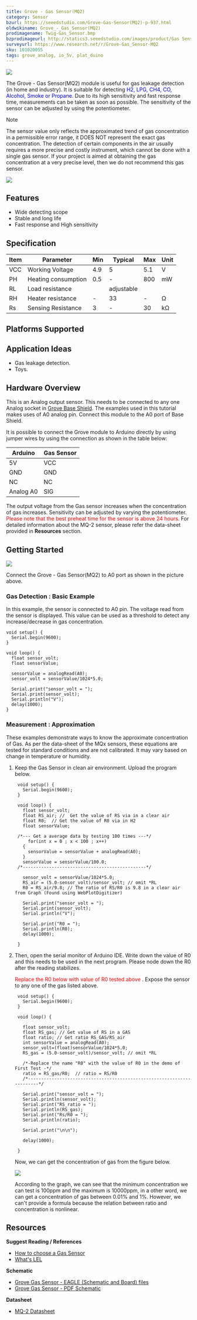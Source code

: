 ```yaml
---
title: Grove - Gas Sensor(MQ2)
category: Sensor
bzurl: https://seeedstudio.com/Grove-Gas-Sensor(MQ2)-p-937.html
oldwikiname: Grove_-_Gas_Sensor(MQ2)
prodimagename: Twig-Gas_Sensor.bmp
bzprodimageurl: http://statics3.seeedstudio.com/images/product/Gas Sensor MQ.jpg
surveyurl: https://www.research.net/r/Grove-Gas_Sensor-MQ2
sku: 101020055
tags: grove_analog, io_5v, plat_duino
---
```


![](https://raw.githubusercontent.com/SeeedDocument/Grove-Gas_Sensor-MQ2/master/img/Twig-Gas_Sensor.bmp)

The Grove - Gas Sensor(MQ2) module is useful for gas leakage detection (in home and industry). It is suitable for detecting <font color="Blue">H2, LPG, CH4, CO, Alcohol, Smoke or Propane</font>. Due to its high sensitivity and fast response time, measurements can be taken as soon as possible. The sensitivity of the sensor can be adjusted by using the potentiometer. 

<div class="admonition danger">
<p class="admonition-title">Note</p>
The sensor value only reflects the approximated trend of gas concentration in a permissible error range, it DOES NOT represent the exact gas concentration. The detection of certain components in the air usually requires a more precise and costly instrument, which cannot be done with a single gas sensor. If your project is aimed at obtaining the gas concentration at a very precise level, then we do not recommend this gas sensor.
</div>

[![](https://raw.githubusercontent.com/SeeedDocument/common/master/Get_One_Now_Banner.png)](http://www.seeedstudio.com/depot/grove-gas-sensormq2-p-937.html)

Features
--------

-   Wide detecting scope
-   Stable and long life
-   Fast response and High sensitivity

Specification
-------------

| Item | Parameter           | Min | Typical    | Max | Unit |
|------|---------------------|-----|------------|-----|------|
| VCC  | Working Voltage     | 4.9 | 5          | 5.1 | V    |
| PH   | Heating consumption | 0.5 | -          | 800 | mW   |
| RL   | Load resistance     |     | adjustable |     |      |
| RH   | Heater resistance   | -   | 33         | -   | Ω    |
| Rs   | Sensing Resistance  | 3   | -          | 30  | kΩ   |

Platforms Supported
-------------------

Application Ideas
-----------------

-   Gas leakage detection.
-   Toys.

Hardware Overview
-----------------

This is an Analog output sensor. This needs to be connected to any one Analog socket in [Grove Base Shield](/Base_Shield_V2). The examples used in this tutorial makes uses of A0 analog pin. Connect this module to the A0 port of Base Shield.

It is possible to connect the Grove module to Arduino directly by using jumper wires by using the connection as shown in the table below:

| Arduino   | Gas Sensor |
|-----------|------------|
| 5V        | VCC        |
| GND       | GND        |
| NC        | NC         |
| Analog A0 | SIG        |

The output voltage from the Gas sensor increases when the concentration of gas increases. Sensitivity can be adjusted by varying the potentiometer. <font color="Red">Please note that the best preheat time for the sensor is above 24 hours</font>. For detailed information about the MQ-2 sensor, please refer the data-sheet provided in **Resources** section.

Getting Started
---------------

![](https://raw.githubusercontent.com/SeeedDocument/Grove-Gas_Sensor-MQ2/master/img/Read_Gas_Sensor_data_MQ2_MQ5.jpg)

Connect the Grove - Gas Sensor(MQ2) to A0 port as shown in the picture above.

### Gas Detection : Basic Example

In this example, the sensor is connected to A0 pin. The voltage read from the sensor is displayed. This value can be used as a threshold to detect any increase/decrease in gas concentration.

```
void setup() {
  Serial.begin(9600);
}
 
void loop() {
  float sensor_volt; 
  float sensorValue;
 
  sensorValue = analogRead(A0);
  sensor_volt = sensorValue/1024*5.0;
 
  Serial.print("sensor_volt = ");
  Serial.print(sensor_volt);
  Serial.println("V");
  delay(1000);
}
```

### Measurement : Approximation

These examples demonstrate ways to know the approximate concentration of Gas. As per the data-sheet of the MQx sensors, these equations are tested for standard conditions and are not calibrated. It may vary based on change in temperature or humidity.

1. Keep the Gas Sensor in clean air environment. Upload the program below.


        void setup() {
          Serial.begin(9600);
        }

        void loop() {
          float sensor_volt; 
          float RS_air; //  Get the value of RS via in a clear air
          float R0;  // Get the value of R0 via in H2
          float sensorValue;

        /*--- Get a average data by testing 100 times ---*/   
            for(int x = 0 ; x < 100 ; x++)
          {
            sensorValue = sensorValue + analogRead(A0);
          }
          sensorValue = sensorValue/100.0;
        /*-----------------------------------------------*/

          sensor_volt = sensorValue/1024*5.0;
          RS_air = (5.0-sensor_volt)/sensor_volt; // omit *RL
          R0 = RS_air/9.8; // The ratio of RS/R0 is 9.8 in a clear air from Graph (Found using WebPlotDigitizer)

          Serial.print("sensor_volt = ");
          Serial.print(sensor_volt);
          Serial.println("V");

          Serial.print("R0 = ");
          Serial.println(R0);
          delay(1000);

        }


2. Then, open the serial monitor of Arduino IDE. Write down the value of R0 and this needs to be used in the next program. Please node down the R0 after the reading stabilizes.

    <font color="Red">Replace the R0 below with value of R0 tested above </font>. Expose the sensor to any one of the gas listed above.


        void setup() {
          Serial.begin(9600);
        }
        
        void loop() {
        
          float sensor_volt;
          float RS_gas; // Get value of RS in a GAS
          float ratio; // Get ratio RS_GAS/RS_air
          int sensorValue = analogRead(A0);
          sensor_volt=(float)sensorValue/1024*5.0;
          RS_gas = (5.0-sensor_volt)/sensor_volt; // omit *RL
        
          /*-Replace the name "R0" with the value of R0 in the demo of First Test -*/
          ratio = RS_gas/R0;  // ratio = RS/R0 
          /*-----------------------------------------------------------------------*/

          Serial.print("sensor_volt = ");
          Serial.println(sensor_volt);
          Serial.print("RS_ratio = ");
          Serial.println(RS_gas);
          Serial.print("Rs/R0 = ");
          Serial.println(ratio);

          Serial.print("\n\n");

          delay(1000);

        }


    Now, we can get the concentration of gas from the figure below.

    ![](https://raw.githubusercontent.com/SeeedDocument/Grove-Gas_Sensor-MQ2/master/img/Gas_sensor_1.png)

    According to the graph, we can see that the minimum concentration we can test is 100ppm and the maximum is 10000ppm, in a other word, we can get a concentration of gas between 0.01% and 1%. However, we can't provide a formula because the relation between ratio and concentration is nonlinear.


Resources
---------

**Suggest Reading / References**

-   [How to choose a Gas Sensor](/How_to_choose_A_Gas_Sensor)
-   [What's LEL](http://en.wikipedia.org/wiki/Flammability_limit)

**Schematic**

-   [Grove Gas Sensor - EAGLE (Schematic and Board) files](https://raw.githubusercontent.com/SeeedDocument/Grove-Gas_Sensor-MQ2/master/res/Gas_Sensor_Eagle_files.zip)
-   [Grove Gas Sensor - PDF Schematic](https://raw.githubusercontent.com/SeeedDocument/Grove-Gas_Sensor-MQ2/master/res/Gas_Sensor_Schematic.pdf)

**Datasheet**

-   [MQ-2 Datasheet](https://raw.githubusercontent.com/SeeedDocument/Grove-Gas_Sensor-MQ2/master/res/MQ-2.pdf)


<!-- This Markdown file was created from http://www.seeedstudio.com/wiki/Grove_-_Gas_Sensor(MQ2) -->
